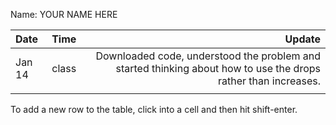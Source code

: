 Name: YOUR NAME HERE

| Date   | Time  |                                                                                                         Update |
|:-------|:-----:|---------------------------------------------------------------------------------------------------------------:|
| Jan 14 | class | Downloaded code, understood the problem and started thinking about how to use the drops rather than increases. |
|        |       |                                                                                                                |


To add a new row to the table, click into a cell and then hit shift-enter.